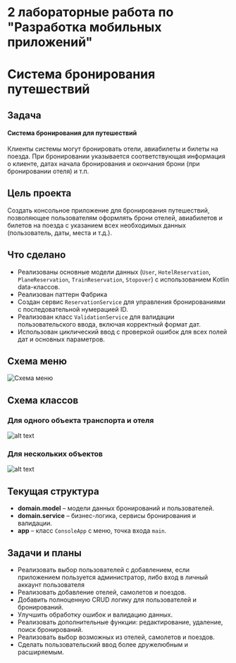 # 2 лабораторные работа по "Разработка мобильных приложений"


# Система бронирования путешествий

## Задача
#### Система бронирования для путешествий
Клиенты системы могут бронировать отели, авиабилеты и билеты на поезда. При бронировании указывается соответствующая информация о клиенте, датах начала бронирования и окончания брони (при бронировании отеля) и т.п.

## Цель проекта
Создать консольное приложение для бронирования путешествий, позволяющее пользователям оформлять брони отелей, авиабилетов и билетов на поезда с указанием всех необходимых данных (пользователь, даты, места и т.д.).

## Что сделано
- Реализованы основные модели данных (`User`, `HotelReservation`, `PlaneReservation`, `TrainReservation`, `Stopover`) с использованием Kotlin data-классов.
- Реализован паттерн Фабрика
- Создан сервис `ReservationService` для управления бронированиями с последовательной нумерацией ID.
- Реализован класс `ValidationService` для валидации пользовательского ввода, включая корректный формат дат.
- Использован циклический ввод с проверкой ошибок для всех полей дат и основных параметров.

## Схема меню
![Схема меню](https://i.postimg.cc/L8J71Cmk/image.png)

## Схема классов
### Для одного объекта транспорта и отеля
![alt text](https://i.postimg.cc/k5dcgfGg/image.png)

### Для нескольких объектов
![alt text](https://i.postimg.cc/cCV35L8L/image.png)


## Текущая структура
- **domain.model** – модели данных бронирований и пользователей.
- **domain.service** – бизнес-логика, сервисы бронирования и валидации.
- **app** – класс `ConsoleApp` с меню, точка входа `main`.

## Задачи и планы
- Реализовать выбор пользователей с добавлением, если приложением пользуется администратор, либо вход в личный аккаунт пользователя
- Реализовать добавление отелей, самолетов и поездов.
- Добавить полноценную CRUD логику для пользователей и бронирований.
- Улучшить обработку ошибок и валидацию данных.
- Реализовать дополнительные функции: редактирование, удаление, поиск бронирований.
- Реализовать выбор возможных из отелей, самолетов и поездов.
- Сделать пользовательский ввод более дружелюбным и расширяемым.
